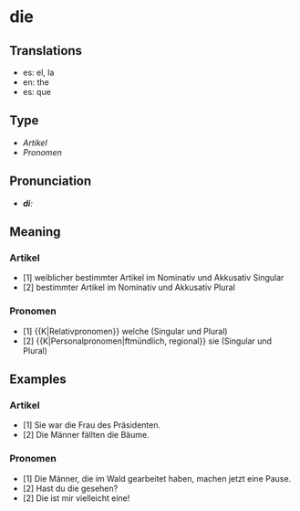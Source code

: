 # die
## Translations
- es: el, la
- en: the
- es: que
## Type
- _Artikel_
- _Pronomen_
## Pronunciation
- **_diː_**
## Meaning
### Artikel
- [1] weiblicher bestimmter Artikel im Nominativ und Akkusativ Singular
- [2] bestimmter Artikel im Nominativ und Akkusativ Plural
### Pronomen
- [1] {{K|Relativpronomen}} welche (Singular und Plural)
- [2] {{K|Personalpronomen|ftmündlich, regional}} sie (Singular und Plural)
## Examples
### Artikel
- [1] Sie war die Frau des Präsidenten.
- [2] Die Männer fällten die Bäume.
### Pronomen
- [1] Die Männer, die im Wald gearbeitet haben, machen jetzt eine Pause.
- [2] Hast du die gesehen?
- [2] Die ist mir vielleicht eine!
